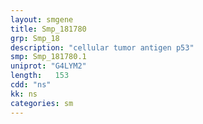 ```yaml
---
layout: smgene
title: Smp_181780
grp: Smp_18
description: "cellular tumor antigen p53"
smp: Smp_181780.1
uniprot: "G4LYM2"
length:   153
cdd: "ns"
kk: ns
categories: sm
---
```

